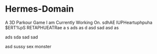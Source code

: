# Hermes-Domain
A 3D Parkour Game I am Currently Working On.
 sdhAE IUPHeartuphpuha $ERT%pS RETAPHUEATRae
 a
 s
 ads
 as
 d
 asd
 sad
 asd
 as

 ads
 sda
 sad
 sad

 asd
  sussy sex monster
  